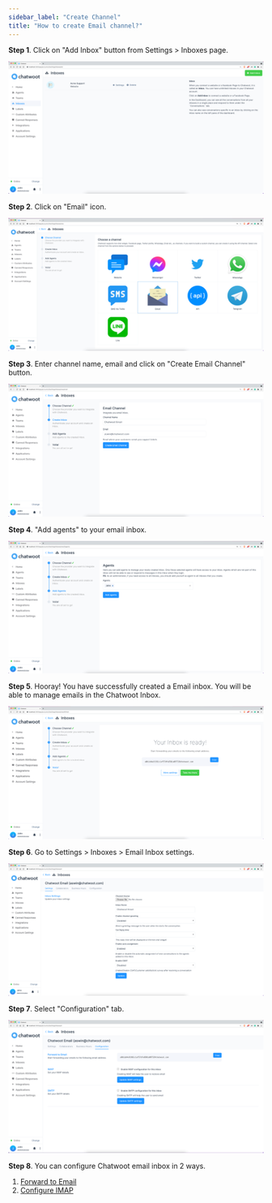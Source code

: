 ```yaml
---
sidebar_label: "Create Channel"
title: "How to create Email channel?"
---
```


**Step 1**. Click on "Add Inbox" button from Settings > Inboxes page.

![inbox_create](./images/inbox_create.png)

**Step 2**. Click on "Email" icon.

![list_of_channels](./images/list_of_channels.png)

**Step 3**. Enter channel name, email and click on "Create Email Channel" button.

![create_email_channel](./images/create_email_channel.png)

**Step 4**. "Add agents" to your email inbox.

![add_agents](./images/add_agents.png)

**Step 5**. Hooray! You have successfully created a Email inbox. You will be able to manage emails in the Chatwoot Inbox.

![finish_inbox](./images/finish_inbox.png)

**Step 6**. Go to Settings > Inboxes > Email Inbox settings.

![inbox_settings](./images/inbox_settings.png)

**Step 7**. Select "Configuration" tab.

![configuration](./images/configuration.png)

**Step 8**. You can configure Chatwoot email inbox in 2 ways.

1. [Forward to Email](/docs/product/channels/email/forward-email)
2. [Configure IMAP](/docs/product/channels/email/configure-imap)
